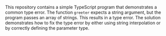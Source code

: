 This repository contains a simple TypeScript program that demonstrates a common type error. The function `greeter` expects a string argument, but the program passes an array of strings. This results in a type error. The solution demonstrates how to fix the type error by either using string interpolation or by correctly defining the parameter type.